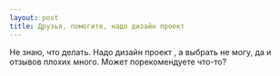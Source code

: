 ```yaml
---
layout: post 
title: Друзья, помогите, надо дизайн проект  
--- 
```

Не знаю, что делать. Надо дизайн проект , а выбрать не могу, да и отзывов плохих много. Может порекомендуете что-то?